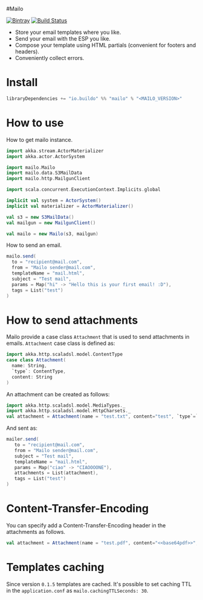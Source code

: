 #Mailo

[![Bintray](https://img.shields.io/bintray/v/buildo/maven/mailo.svg)](https://bintray.com/buildo/maven/mailo/view)
[![Build Status](https://drone.our.buildo.io/api/badges/buildo/mailo/status.svg)](https://drone.our.buildo.io/buildo/mailo)

- Store your email templates where you like.
- Send your email with the ESP you like.
- Compose your template using HTML partials (convenient for footers and headers).
- Conveniently collect errors.

# Install
```scala
libraryDependencies += "io.buildo" %% "mailo" % "<MAILO_VERSION>"
```

# How to use
How to get mailo instance.
```scala
import akka.stream.ActorMaterializer
import akka.actor.ActorSystem

import mailo.Mailo
import mailo.data.S3MailData
import mailo.http.MailgunClient

import scala.concurrent.ExecutionContext.Implicits.global

implicit val system = ActorSystem()
implicit val materializer = ActorMaterializer()

val s3 = new S3MailData()
val mailgun = new MailgunClient()

val mailo = new Mailo(s3, mailgun)
```

How to send an email.
```scala
mailo.send(
  to = "recipient@mail.com",
  from = "Mailo sender@mail.com",
  templateName = "mail.html",
  subject = "Test mail",
  params = Map("hi" -> "Hello this is your first email! :D"),
  tags = List("test")
)
```

# How to send attachments

Mailo provide a case class `Attachment` that is used to send attachments in emails.
`Attachment` case class is defined as:
```scala
import akka.http.scaladsl.model.ContentType
case class Attachment(
  name: String,
  `type`: ContentType,
  content: String
)
```

An attachment can be created as follows:

```scala
import akka.http.scaladsl.model.MediaTypes._
import akka.http.scaladsl.model.HttpCharsets._
val attachment = Attachment(name = "test.txt", content="test", `type`=`text/plain` withCharset `UTF-8`)
```

And sent as:
```scala
mailer.send(
   to = "recipient@mail.com",
   from = "Mailo sender@mail.com",
   subject = "Test mail",
   templateName = "mail.html",
   params = Map("ciao" -> "CIAOOOONE"),
   attachments = List(attachment),
   tags = List("test")
)
```

# Content-Transfer-Encoding
You can specify add a Content-Transfer-Encoding header in the attachments as follows.

```scala
val attachment = Attachment(name = "test.pdf", content="<<base64pdf>>", `type`=`application/pdf`, transferEncoding = Some("base64"))
```

# Templates caching

Since version `0.1.5` templates are cached.
It's possible to set caching TTL in the `application.conf` as `mailo.cachingTTLSeconds: 30`.
